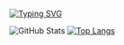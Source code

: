 [![Typing SVG](https://readme-typing-svg.demolab.com/?lines=CaliNux;Software,+AI,+Malware+Research)](https://git.io/typing-svg)

![GitHub Stats](https://github-readme-stats.vercel.app/api?username=calinux-py&show_icons=true&theme=radical)
[![Top Langs](https://github-readme-stats.vercel.app/api/top-langs/?username=calinux-py&layout=compact&theme=dark)](https://github.com/anuraghazra/github-readme-stats) 
